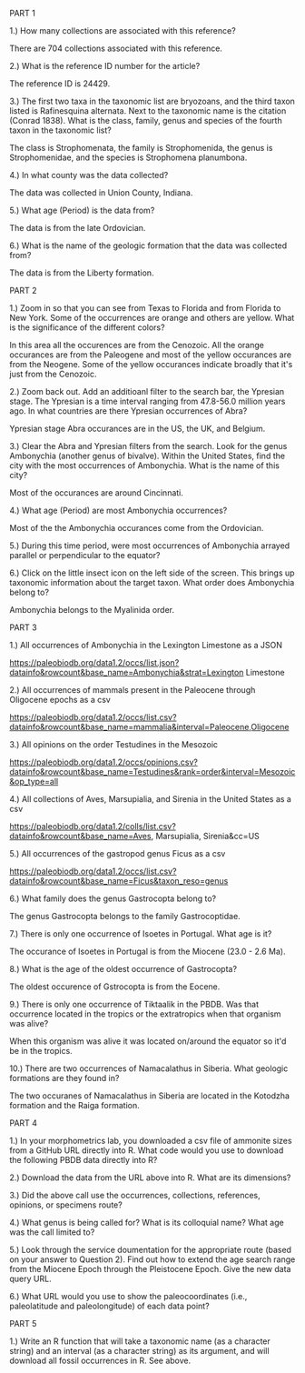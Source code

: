 PART 1

1.) How many collections are associated with this reference?

  There are 704 collections associated with this reference.

2.) What is the reference ID number for the article?

  The reference ID is 24429.

3.) The first two taxa in the taxonomic list are bryozoans, and the third taxon listed is Rafinesquina alternata. Next to the taxonomic name is the citation (Conrad 1838). What is the class, family, genus and species of the fourth taxon in the taxonomic list?

  The class is Strophomenata, the family is Strophomenida, the genus is Strophomenidae, and the species is Strophomena planumbona.

4.) In what county was the data collected?

  The data was collected in Union County, Indiana.

5.) What age (Period) is the data from?

  The data is from the late Ordovician.

6.) What is the name of the geologic formation that the data was collected from?

  The data is from the Liberty formation.


PART 2

1.) Zoom in so that you can see from Texas to Florida and from Florida to New York. Some of the occurrences are orange and others are yellow. What is the significance of the different colors?

  In this area all the occurences are from the Cenozoic. All the orange occurances are from the Paleogene and most of the yellow occurances are from the Neogene. Some of the yellow occurances indicate broadly that it's just from the Cenozoic.

2.) Zoom back out. Add an additioanl filter to the search bar, the Ypresian stage. The Ypresian is a time interval ranging from 47.8-56.0 million years ago. In what countries are there Ypresian occurrences of Abra?

  Ypresian stage Abra occurances are in the US, the UK, and Belgium.

3.) Clear the Abra and Ypresian filters from the search. Look for the genus Ambonychia (another genus of bivalve). Within the United States, find the city with the most occurrences of Ambonychia. What is the name of this city?

  Most of the occurances are around Cincinnati.

4.) What age (Period) are most Ambonychia occurrences?

  Most of the the Ambonychia occurances come from the Ordovician.

5.) During this time period, were most occurrences of Ambonychia arrayed parallel or perpendicular to the equator?

>>>>>>>>>

6.) Click on the little insect icon on the left side of the screen. This brings up taxonomic information about the target taxon. What order does Ambonychia belong to?

  Ambonychia belongs to the Myalinida order.
  
  
  PART 3
  
1.) All occurrences of Ambonychia in the Lexington Limestone as a JSON

  https://paleobiodb.org/data1.2/occs/list.json?datainfo&rowcount&base_name=Ambonychia&strat=Lexington Limestone

2.) All occurrences of mammals present in the Paleocene through Oligocene epochs as a csv

  https://paleobiodb.org/data1.2/occs/list.csv?datainfo&rowcount&base_name=mammalia&interval=Paleocene,Oligocene

3.) All opinions on the order Testudines in the Mesozoic

   https://paleobiodb.org/data1.2/occs/opinions.csv?datainfo&rowcount&base_name=Testudines&rank=order&interval=Mesozoic&op_type=all

4.) All collections of Aves, Marsupialia, and Sirenia in the United States as a csv

  https://paleobiodb.org/data1.2/colls/list.csv?datainfo&rowcount&base_name=Aves, Marsupialia, Sirenia&cc=US

5.) All occurrences of the gastropod genus Ficus as a csv

  https://paleobiodb.org/data1.2/occs/list.csv?datainfo&rowcount&base_name=Ficus&taxon_reso=genus

6.) What family does the genus Gastrocopta belong to?

  The genus Gastrocopta belongs to the family Gastrocoptidae.

7.) There is only one occurrence of Isoetes in Portugal. What age is it?

  The occurance of Isoetes in Portugal is from the Miocene (23.0 - 2.6 Ma).

8.) What is the age of the oldest occurrence of Gastrocopta?

  The oldest occurence of Gstrocopta is from the Eocene.

9.) There is only one occurrence of Tiktaalik in the PBDB. Was that occurrence located in the tropics or the extratropics when that organism was alive?

  When this organism was alive it was located on/around the equator so it'd be in the tropics. 

10.) There are two occurrences of Namacalathus in Siberia. What geologic formations are they found in?

  The two occuranes of Namacalathus in Siberia are located in the Kotodzha formation and the Raiga formation.
  
 
PART 4
 
1.) In your morphometrics lab, you downloaded a csv file of ammonite sizes from a GitHub URL directly into R. What code would you use to download the following PBDB data directly into R?
 
 
2.) Download the data from the URL above into R. What are its dimensions?



3.) Did the above call use the occurrences, collections, references, opinions, or specimens route?



4.) What genus is being called for? What is its colloquial name? What age was the call limited to?



5.) Look through the service doumentation for the appropriate route (based on your answer to Question 2). Find out how to extend the age search range from the Miocene Epoch through the Pleistocene Epoch. Give the new data query URL.



6.) What URL would you use to show the paleocoordinates (i.e., paleolatitude and paleolongitude) of each data point?



PART 5

1.) Write an R function that will take a taxonomic name (as a character string) and an interval (as a character string) as its argument, and will download all fossil occurrences in R. See above.

